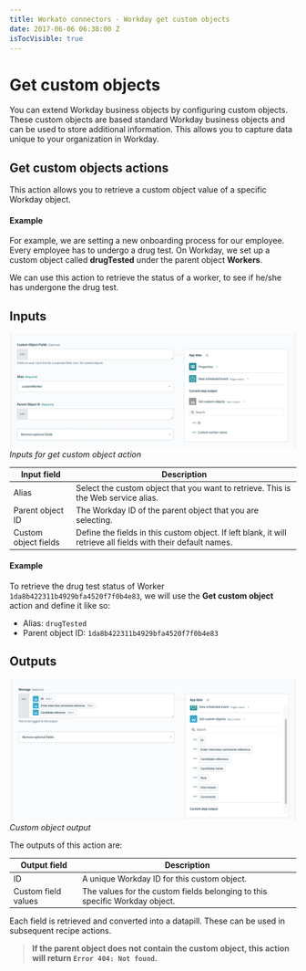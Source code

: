 ```yaml
---
title: Workato connectors - Workday get custom objects
date: 2017-06-06 06:38:00 Z
isTocVisible: true
---
```


# Get custom objects
You can extend Workday business objects by configuring custom objects. These custom objects are based standard Workday business objects and can be used to store additional information. This allows you to capture data unique to your organization in Workday.

## Get custom objects actions
This action allows you to retrieve a custom object value of a specific Workday object.

#### Example
For example, we are setting a new onboarding process for our employee. Every employee has to undergo a drug test. On Workday, we set up a custom object called **drugTested** under the parent object **Workers**.

We can use this action to retrieve the status of a worker, to see if he/she has undergone the drug test.

## Inputs
![screen](/assets/images/connectors/workday/get-custom-object.png)
*Inputs for get custom object action*

| Input field          | Description |
| -------------------- | ----------- |
| Alias                | Select the custom object that you want to retrieve. This is the Web service alias. |
| Parent object ID     | The Workday ID of the parent object that you are selecting. |
| Custom object fields | Define the fields in this custom object. If left blank, it will retrieve all fields with their default names. |

#### Example
To retrieve the drug test status of Worker `1da8b422311b4929bfa4520f7f0b4e83`, we will use the **Get custom object** action and define it like so:
- Alias: `drugTested`
- Parent object ID: `1da8b422311b4929bfa4520f7f0b4e83`

## Outputs

![Custom object output](/assets/images/connectors/workday/get-custom-object-output.png)
*Custom object output*

The outputs of this action are:

| Output field        | Description                                                                 |
| ------------------- | --------------------------------------------------------------------------- |
| ID                  | A unique Workday ID for this custom object.                                 |
| Custom field values | The values for the custom fields belonging to this specific Workday object. |

Each field is retrieved and converted into a datapill. These can be used in subsequent recipe actions.

> **If the parent object does not contain the custom object, this action will return `Error 404: Not found`.**
